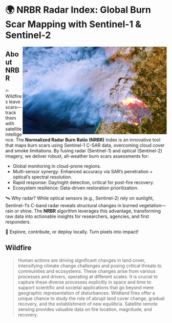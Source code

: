 # 🌍 NRBR Radar Index: Global Burn Scar Mapping with Sentinel-1 & Sentinel-2

<img src="https://raw.githubusercontent.com/yotarazona/deeplearning_landcover/main/image/wildfires.jpg" align="right" width="450"/>

## About NRBR

🔥 Wildfires leave scars—track them with satellite intelligence. The **Normalized Radar Burn Ratio (NRBR)** Index is an innovative tool that maps burn scars using Sentinel-1 C-SAR data, overcoming cloud cover and smoke limitations. By fusing radar (Sentinel-1) and optical (Sentinel-2) imagery, we deliver robust, all-weather burn scars assessments for:

- Global monitoring in cloud-prone regions.
- Multi-sensor synergy: Enhanced accuracy via SAR’s penetration + optical’s spectral resolution.
- Rapid response: Day/night detection, critical for post-fire recovery.
- Ecosystem resilience: Data-driven restoration prioritization.

🛰️ Why radar? While optical sensors (e.g., Sentinel-2) rely on sunlight, Sentinel-1’s C-band radar reveals structural changes in burned vegetation—rain or shine. The **NRBR** algorithm leverages this advantage, transforming raw data into actionable insights for researchers, agencies, and first responders.

🚀 Explore, contribute, or deploy locally. Turn pixels into impact!

## Wildfire

> Human actions are driving significant changes in land cover, intensifying climate change challenges and posing critical threats to communities and ecosystems. These changes arise from various processes and drivers, operating at different scales. It is crucial to capture these diverse processes explicitly in space and time to support scientific and societal applications that go beyond mere geographic representation of disturbances. Wildland fires offer a unique chance to study the role of abrupt land cover change, gradual recovery, and the establishment of new equilibria. Satellite remote sensing provides valuable data on fire location, magnitude, and recovery.
